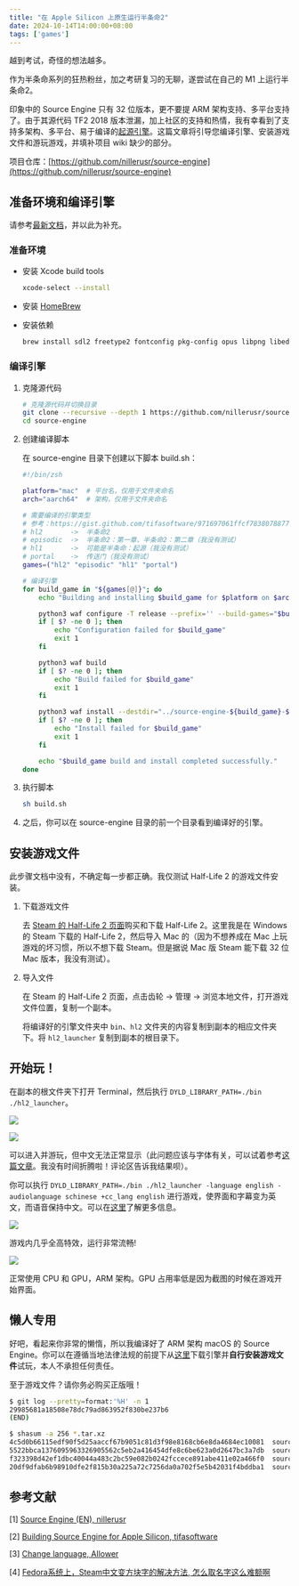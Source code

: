 ```yaml
---
title: "在 Apple Silicon 上原生运行半条命2"
date: 2024-10-14T14:00:00+08:00
tags: ['games']
---
```


越到考试，奇怪的想法越多。

<!--more-->

作为半条命系列的狂热粉丝，加之考研复习的无聊，遂尝试在自己的 M1 上运行半条命2。

印象中的 Source Engine 只有 32 位版本，更不要提 ARM 架构支持、多平台支持了。由于其源代码 TF2 2018 版本泄漏，加上社区的支持和热情，我有幸看到了支持多架构、多平台、易于编译的[起源引擎](https://github.com/nillerusr/source-engine)。这篇文章将引导您编译引擎、安装游戏文件和游玩游戏，并填补项目 wiki 缺少的部分。

项目仓库：[https://github.com/nillerusr/source-engine](https://github.com/nillerusr/source-engine)

## 准备环境和编译引擎

请参考[最新文档](https://github.com/nillerusr/source-engine/wiki/Source-Engine-(EN))，并以此为补充。

### 准备环境

* 安装 Xcode build tools

  ```bash
  xcode-select --install
  ```

* 安装 [HomeBrew](https://brew.sh/)

* 安装依赖

  ```bash
  brew install sdl2 freetype2 fontconfig pkg-config opus libpng libedit
  ```

### 编译引擎

1. 克隆源代码

   ```bash
   # 克隆源代码并切换目录
   git clone --recursive --depth 1 https://github.com/nillerusr/source-engine.git
   cd source-engine
   ```

2. 创建编译脚本

   在 source-engine 目录下创建以下脚本 build.sh：

   ```bash
   #!/bin/zsh
   
   platform="mac"  # 平台名，仅用于文件夹命名
   arch="aarch64"  # 架构，仅用于文件夹命名
   
   # 需要编译的引擎类型
   # 参考：https://gist.github.com/tifasoftware/971697061ffcf783807887795d7406df
   # hl2       ->  半条命2
   # episodic  ->  半条命2：第一章、半条命2：第二章（我没有测试）
   # hl1       ->  可能是半条命：起源（我没有测试）
   # portal    ->  传送门（我没有测试）
   games=("hl2" "episodic" "hl1" "portal")
   
   # 编译引擎
   for build_game in "${games[@]}"; do
       echo "Building and installing $build_game for $platform on $arch..."
   
       python3 waf configure -T release --prefix='' --build-games="$build_game"
       if [ $? -ne 0 ]; then
           echo "Configuration failed for $build_game"
           exit 1
       fi
   
       python3 waf build
       if [ $? -ne 0 ]; then
           echo "Build failed for $build_game"
           exit 1
       fi
   
       python3 waf install --destdir="../source-engine-${build_game}-${platform}-${arch}"
       if [ $? -ne 0 ]; then
           echo "Install failed for $build_game"
           exit 1
       fi
   
       echo "$build_game build and install completed successfully."
   done
   ```

3. 执行脚本

   ```bash
   sh build.sh
   ```

4. 之后，你可以在 source-engine 目录的前一个目录看到编译好的引擎。

## 安装游戏文件

此步骤文档中没有，不确定每一步都正确。我仅测试 Half-Life 2 的游戏文件安装。

1. 下载游戏文件

   去 [Steam 的 Half-Life 2 页面](https://store.steampowered.com/app/220/HalfLife_2/)购买和下载 Half-Life 2。这里我是在 Windows 的 Steam 下载的 Half-Life 2，然后导入 Mac 的（因为不想养成在 Mac 上玩游戏的坏习惯，所以不想下载 Steam。但是据说 Mac 版 Steam 能下载 32 位 Mac 版本，我没有测试）。

2. 导入文件

   在 Steam 的 Half-Life 2 页面，点击齿轮 -> 管理 -> 浏览本地文件，打开游戏文件位置，复制一个副本。

   将编译好的引擎文件夹中 `bin`、`hl2` 文件夹的内容复制到副本的相应文件夹下。将 `hl2_launcher` 复制到副本的根目录下。

## 开始玩！

在副本的根文件夹下打开 Terminal，然后执行 `DYLD_LIBRARY_PATH=./bin ./hl2_launcher`。

![](tital-1.png)

![](tital-2.png)

可以进入并游玩，但中文无法正常显示（此问题应该与字体有关，可以试着参考[这篇文章](https://b23.tv/4Xm4T3f)。我没有时间折腾啦！评论区告诉我结果呗）。

你可以执行 `DYLD_LIBRARY_PATH=./bin ./hl2_launcher -language english -audiolanguage schinese +cc_lang english` 进行游戏，使界面和字幕变为英文，而语音保持中文。可以在[这里](https://steamcommunity.com/sharedfiles/filedetails/?id=3089088861)了解更多信息。

![](in-game.png)

游戏内几乎全高特效，运行非常流畅!

![](process.png)

正常使用 CPU 和 GPU，ARM 架构。GPU 占用率低是因为截图的时候在游戏开始界面。

## 懒人专用

好吧，看起来你非常的懒惰，所以我编译好了 ARM 架构 macOS 的 Source Engine。你可以在遵循当地法律法规的前提下从[这里](https://1drv.ms/f/c/bcb0c1f78aa2a26d/EmWnVqmX-o5NjR4wgNV0Q4wBpaP4KGjbgs87D1t_t-ywpg?e=tQ3jxh)下载引擎并**自行安装游戏文件**试玩，本人不承担任何责任。

至于游戏文件？请你务必购买正版哦！

```bash
$ git log --pretty=format:'%H' -n 1
29985681a18508e78dc79ad863952f830be237b6
(END)

$ shasum -a 256 *.tar.xz
4c5d0b66115edf90f5d25aaccf67b9051c81d3f98e8168cb6e8da4684ec10081  source-engine-episodic-mac-aarch64.tar.xz
5522bbca1376095963326905562c5eb2a416454dfe8c6be623a0d2647bc3a7db  source-engine-hl1-mac-aarch64.tar.xz
f323398d42ef1dbc40044a483c2bc59e082b0242fccece891abe411e02a466f0  source-engine-hl2-mac-aarch64.tar.xz
20df9dfab6b98910dfe2f815b30a225a72c7256da0a702f5e5b42031f4bddba1  source-engine-portal-mac-aarch64.tar.xz
```

## 参考文献

[1] [Source Engine (EN), nillerusr](https://github.com/nillerusr/source-engine/wiki/Source-Engine-(EN))

[2] [Building Source Engine for Apple Silicon, tifasoftware](https://gist.github.com/tifasoftware/971697061ffcf783807887795d7406df)

[3] [Change language, Allower](https://steamcommunity.com/sharedfiles/filedetails/?id=3089088861)

[4] [Fedora系统上，Steam中文变方块字的解决方法, 怎么取名字这么难额啊](https://b23.tv/4Xm4T3f)
